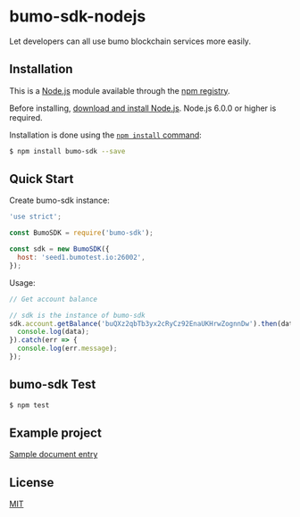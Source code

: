 bumo-sdk-nodejs
=======

Let developers can all use bumo blockchain services more easily.


## Installation

This is a [Node.js](https://nodejs.org/en/) module available through the
[npm registry](https://www.npmjs.com/).

Before installing, [download and install Node.js](https://nodejs.org/en/download/).
Node.js 6.0.0 or higher is required.

Installation is done using the
[`npm install` command](https://docs.npmjs.com/getting-started/installing-npm-packages-locally):

```bash
$ npm install bumo-sdk --save
```


## Quick Start

  Create bumo-sdk instance:

```js
'use strict';

const BumoSDK = require('bumo-sdk');

const sdk = new BumoSDK({
  host: 'seed1.bumotest.io:26002',
});

```

  Usage:

```js
// Get account balance

// sdk is the instance of bumo-sdk
sdk.account.getBalance('buQXz2qbTb3yx2cRyCz92EnaUKHrwZognnDw').then(data => {
  console.log(data);
}).catch(err => {
  console.log(err.message);
});

```


## bumo-sdk  Test
```bash
$ npm test
```


## Example project

[Sample document entry](doc/SDK_CN.md "")

## License

  [MIT](LICENSE)
